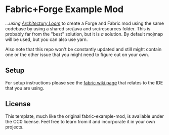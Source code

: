 # Fabric+Forge Example Mod

*...using [Architectury Loom](https://github.com/architectury/architectury-loom)* to create a Forge and Fabric mod using the same codebase by using a shared src/java and src/resources folder. This is probably far from the "best" solution, but it is *a* solution. By default mojmap will be used, but you can also use yarn.

Also note that this repo won't be constantly updated and still might contain one or the other issue that you might need to figure out on your own.

## Setup

For setup instructions please see the [fabric wiki page](https://fabricmc.net/wiki/tutorial:setup) that relates to the
IDE that you are using.

## License

This template, much like the original fabric-example-mod, is available under the CC0 license. Feel free to learn from it
and incorporate it in your own projects.
